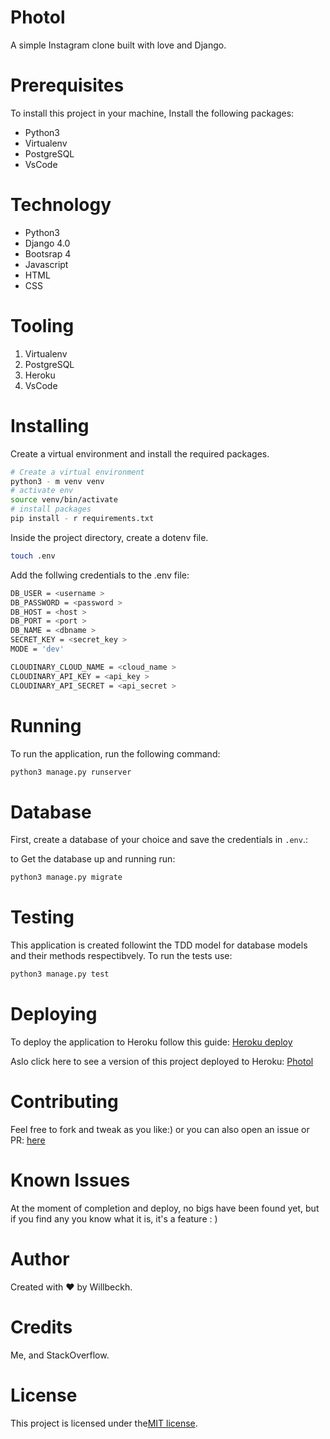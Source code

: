 # Photol

A simple Instagram clone built with love and Django.

# Prerequisites

To install this project in your machine, Install the following packages:

- Python3
- Virtualenv
- PostgreSQL
- VsCode

# Technology

- Python3
- Django 4.0
- Bootsrap 4
- Javascript
- HTML
- CSS

# Tooling

1. Virtualenv
2. PostgreSQL
3. Heroku
4. VsCode

# Installing

Create a virtual environment and install the required packages.

```bash
# Create a virtual environment
python3 - m venv venv
# activate env
source venv/bin/activate
# install packages
pip install - r requirements.txt
```

Inside the project directory, create a dotenv file.

```bash
touch .env
```

Add the follwing credentials to the .env file:

```bash
DB_USER = <username >
DB_PASSWORD = <password >
DB_HOST = <host >
DB_PORT = <port >
DB_NAME = <dbname >
SECRET_KEY = <secret_key >
MODE = 'dev'

CLOUDINARY_CLOUD_NAME = <cloud_name >
CLOUDINARY_API_KEY = <api_key >
CLOUDINARY_API_SECRET = <api_secret >

```

# Running

To run the application, run the following command:

```bash
python3 manage.py runserver
```

# Database

First, create a database of your choice and save the credentials in `.env`.:

to Get the database up and running run:

```bash
python3 manage.py migrate
```

# Testing

This application is created followint the TDD model for database models and their methods respectibvely.
To run the tests use:

```bash
python3 manage.py test
```

# Deploying

To deploy the application to Heroku follow this guide: [Heroku deploy](https://gist.github.com/bernie-haxx/01e28cfbd911f87c7df8ee33cbdaa593)

Aslo click here to see a version of this project deployed to Heroku: [Photol](https://photol.herokuapp.com/)

# Contributing

Feel free to fork and tweak as you like:)
or you can also open an issue or PR: [here](https://github.com/Willbeckh/iglive/pulls)

# Known Issues

At the moment of completion and deploy, no bigs have been found yet, but if you find any you know what it is, it's a feature : )

# Author

Created with ❤️ by Willbeckh.

# Credits

Me, and StackOverflow.

# License

This project is licensed under the[MIT license](LICENSE).
